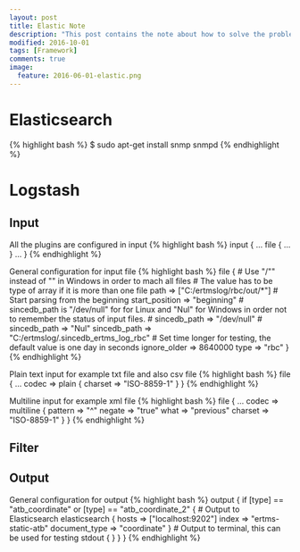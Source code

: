```yaml
---
layout: post
title: Elastic Note
description: "This post contains the note about how to solve the problem happened when using Elastic."
modified: 2016-10-01
tags: [Framework]
comments: true
image:
  feature: 2016-06-01-elastic.png
---
```


# Elasticsearch

{% highlight bash %}
$ sudo apt-get install snmp snmpd
{% endhighlight %}



# Logstash

## Input

All the plugins are configured in input
{% highlight bash %}
input {
    ...
    file {
        ...
    }
    ...
}
{% endhighlight %}

General configuration for input file
{% highlight bash %}
file {
    # Use "/"" instead of "\" in Windows in order to mach all files
    # The value has to be type of array if it is more than one file
    path => ["C:/ertmslog/rbc/out/*"]
    # Start parsing from the beginning
    start_position => "beginning"
    # sincedb_path is "/dev/null" for for Linux and "Nul" for Windows in order not to remember the status of input files.
    # sincedb_path => "/dev/null"
    # sincedb_path => "Nul"
    sincedb_path => "C:/ertmslog/.sincedb_ertms_log_rbc"
    # Set time longer for testing, the default value is one day in seconds
    ignore_older => 8640000
    type => "rbc"
}
{% endhighlight %}

Plain text input for example txt file and also csv file
{% highlight bash %}
file {
    ...
    codec => plain {
        charset => "ISO-8859-1"
    }
}
{% endhighlight %}

Multiline input for example xml file
{% highlight bash %}
file {
    ...
    codec => multiline {
        pattern => "^<packet>"
        negate => "true"
        what => "previous"
        charset => "ISO-8859-1"
    }
}
{% endhighlight %}


## Filter


## Output

General configuration for output
{% highlight bash %}
output {
    if [type] == "atb_coordinate" or [type] == "atb_coordinate_2" {
        # Output to Elasticsearch
        elasticsearch {
            hosts => ["localhost:9202"]
            index => "ertms-static-atb"
            document_type => "coordinate"
        }
        # Output to terminal, this can be used for testing
        stdout { }
    }
}
{% endhighlight %}